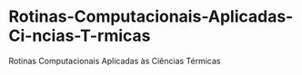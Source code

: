 # Rotinas-Computacionais-Aplicadas-Ci-ncias-T-rmicas
Rotinas Computacionais Aplicadas às Ciências Térmicas
